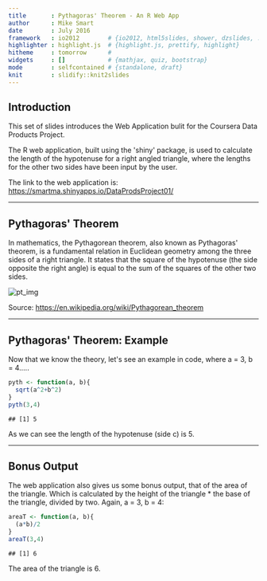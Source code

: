 ```yaml
---
title       : Pythagoras' Theorem - An R Web App
author      : Mike Smart
date        : July 2016
framework   : io2012        # {io2012, html5slides, shower, dzslides, ...}
highlighter : highlight.js  # {highlight.js, prettify, highlight}
hitheme     : tomorrow      # 
widgets     : []            # {mathjax, quiz, bootstrap}
mode        : selfcontained # {standalone, draft}
knit        : slidify::knit2slides
---
```


## Introduction

This set of slides introduces the Web Application bulit for the Coursera Data Products Project.

The R web application, built using the 'shiny' package, is used to calculate the length of the hypotenuse for a right angled triangle, where the lengths for the other two sides have been input by the user.

The link to the web application is: https://smartma.shinyapps.io/DataProdsProject01/

---

## Pythagoras' Theorem

In mathematics, the Pythagorean theorem, also known as Pythagoras' theorem, is a fundamental relation in Euclidean geometry among the three sides of a right triangle. It states that the square of the hypotenuse (the side opposite the right angle) is equal to the sum of the squares of the other two sides. 

![pt_img]

[pt_img]: https://upload.wikimedia.org/wikipedia/commons/thumb/d/d2/Pythagorean.svg/260px-Pythagorean.svg.png

Source: https://en.wikipedia.org/wiki/Pythagorean_theorem

---

## Pythagoras' Theorem: Example

Now that we know the theory, let's see an example in code, where a = 3, b = 4.....


```r
pyth <- function(a, b){
  sqrt(a^2+b^2)
}
pyth(3,4)
```

```
## [1] 5
```

As we can see the length of the hypotenuse (side c) is 5.

--- 

## Bonus Output

The web application also gives us some bonus output, that of the area of the triangle. Which is calculated by the height of the triangle * the base of the triangle, divided by two. Again, a = 3, b = 4:


```r
areaT <- function(a, b){
  (a*b)/2
}
areaT(3,4)
```

```
## [1] 6
```

The area of the triangle is 6.

